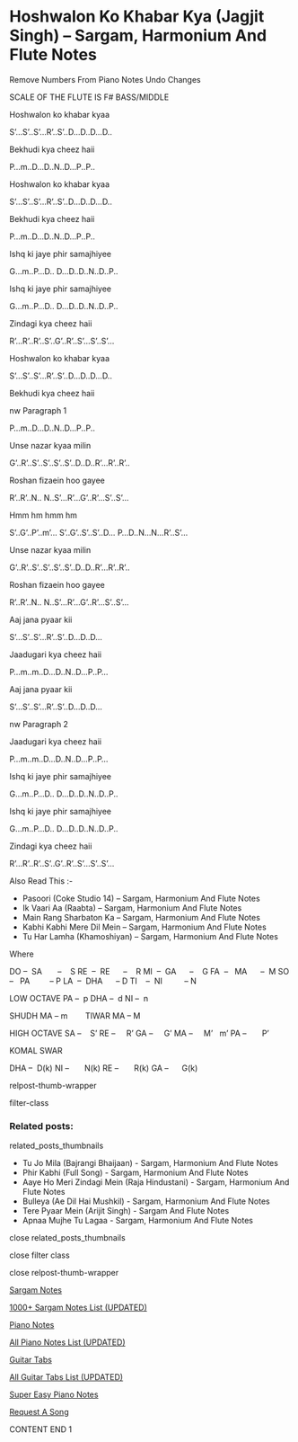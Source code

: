 
# Hoshwalon Ko Khabar Kya (Jagjit Singh) – Sargam, Harmonium And Flute Notes

Remove Numbers From Piano Notes
Undo Changes

SCALE OF THE FLUTE IS F# BASS/MIDDLE

Hoshwalon ko khabar kyaa

S’…S’..S’…R’..S’..D…D..D…D..

Bekhudi kya cheez haii

P…m..D…D..N..D…P..P..

Hoshwalon ko khabar kyaa

S’…S’..S’…R’..S’..D…D..D…D..

Bekhudi kya cheez haii

P…m..D…D..N..D…P..P..

Ishq ki jaye phir samajhiyee

G…m..P…D.. D…D..D..N..D..P..

Ishq ki jaye phir samajhiyee

G…m..P…D.. D…D..D..N..D..P..

Zindagi kya cheez haii

R’…R’..R’..S’..G’..R’..S’…S’..S’…

Hoshwalon ko khabar kyaa

S’…S’..S’…R’..S’..D…D..D…D..

Bekhudi kya cheez haii

nw Paragraph 1

P…m..D…D..N..D…P..P..

Unse nazar kyaa milin

G’..R’..S’..S’..S’..S’..D..D..R’…R’..R’..

Roshan fizaein hoo gayee

R’..R’..N.. N..S’…R’…G’..R’…S’..S’…

Hmm hm hmm hm

S’..G’..P’..m’… S’..G’..S’..S’..D… P…D..N…N…R’..S’…

Unse nazar kyaa milin

G’..R’..S’..S’..S’..S’..D..D..R’…R’..R’..

Roshan fizaein hoo gayee

R’..R’..N.. N..S’…R’…G’..R’…S’..S’…

Aaj jana pyaar kii

S’…S’..S’…R’..S’..D…D..D…

Jaadugari kya cheez haii

P…m..m..D…D..N..D…P..P…

Aaj jana pyaar kii

S’…S’..S’…R’..S’..D…D..D…

nw Paragraph 2

Jaadugari kya cheez haii

P…m..m..D…D..N..D…P..P…

Ishq ki jaye phir samajhiyee

G…m..P…D.. D…D..D..N..D..P..

Ishq ki jaye phir samajhiyee

G…m..P…D.. D…D..D..N..D..P..

Zindagi kya cheez haii

R’…R’..R’..S’..G’..R’..S’…S’..S’…

Also Read This :-

* Pasoori (Coke Studio 14) – Sargam, Harmonium And Flute Notes
* Ik Vaari Aa (Raabta) – Sargam, Harmonium And Flute Notes
* Main Rang Sharbaton Ka – Sargam, Harmonium And Flute Notes
* Kabhi Kabhi Mere Dil Mein – Sargam, Harmonium And Flute Notes
* Tu Har Lamha (Khamoshiyan) – Sargam, Harmonium And Flute Notes

Where

DO –  SA       –    S
RE  –  RE      –    R
MI  –  GA      –    G
FA  –   MA      –  M
SO  –   PA         – P
LA  –  DHA      – D
TI    –  NI          – N

LOW OCTAVE
PA –  p
DHA –  d
NI –  n

SHUDH MA – m        TIWAR MA – M

HIGH OCTAVE
SA –    S’
RE –     R’
GA –     G’
MA –     M’   m’
PA –       P’

KOMAL SWAR

DHA –  D(k)
NI –       N(k)
RE –       R(k)
GA –      G(k)

relpost-thumb-wrapper

filter-class

### Related posts:

related_posts_thumbnails

* Tu Jo Mila (Bajrangi Bhaijaan) - Sargam, Harmonium And Flute Notes
* Phir Kabhi (Full Song) - Sargam, Harmonium And Flute Notes
* Aaye Ho Meri Zindagi Mein (Raja Hindustani) - Sargam, Harmonium And Flute Notes
* Bulleya (Ae Dil Hai Mushkil) - Sargam, Harmonium And Flute Notes
* Tere Pyaar Mein (Arijit Singh) - Sargam And Flute Notes
* Apnaa Mujhe Tu Lagaa - Sargam, Harmonium And Flute Notes

close related_posts_thumbnails

close filter class

close relpost-thumb-wrapper

[Sargam Notes](https://www.notationsworld.com/sargam-notes.html)

[1000+ Sargam Notes List (UPDATED)](https://www.notationsworld.com/all-songs-list-sargam-notes.html)

[Piano Notes](https://www.notationsworld.com/piano-notes.html)

[All Piano Notes List (UPDATED)](https://www.notationsworld.com/all-songs-list-piano-notes.html)

[Guitar Tabs](https://www.notationsworld.com/guitar-tabs.html)

[All Guitar Tabs List (UPDATED)](https://www.notationsworld.com/all-songs-list-guitar-tabs.html)

[Super Easy Piano Notes](https://studywall.in/)

[Request A Song](https://www.notationsworld.com/request-a-song.html)

CONTENT END 1

